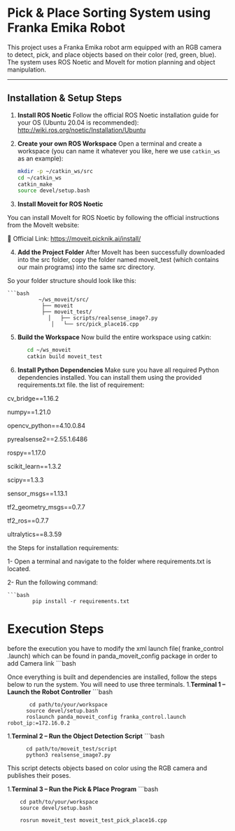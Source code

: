 

#  Pick & Place Sorting System using Franka Emika Robot


This project uses a Franka Emika robot arm equipped with an RGB camera to detect, pick, and place objects based on their color (red, green, blue). The system uses ROS Noetic and MoveIt for motion planning and object manipulation.


----------------------------
Installation & Setup Steps
----------------------------

1. **Install ROS Noetic**
   Follow the official ROS Noetic installation guide for your OS (Ubuntu 20.04 is recommended):
   http://wiki.ros.org/noetic/Installation/Ubuntu

2. **Create your own ROS Workspace**
   Open a terminal and create a workspace (you can name it whatever you like, here we use `catkin_ws` as an example):

   ```bash
   mkdir -p ~/catkin_ws/src
   cd ~/catkin_ws
   catkin_make
   source devel/setup.bash

3. **Install Moveit for ROS Noetic**

You can install MoveIt for ROS Noetic by following the official instructions from the MoveIt website:

🔗 Official Link:
https://moveit.picknik.ai/install/


4. **Add the Project Folder**
After MoveIt has been successfully downloaded into the src folder, copy the folder named moveit_test (which contains our main programs) into the same src directory.

So your folder structure should look like this:

    ```bash
              ~/ws_moveit/src/
               ├── moveit
               ├── moveit_test/
                 │   ├── scripts/realsense_image7.py
                  │   └── src/pick_place16.cpp

5. **Build the Workspace**
   Now build the entire workspace using catkin:
    ```bash 
       cd ~/ws_moveit
       catkin build moveit_test

7. **Install Python Dependencies**
Make sure you have all required Python dependencies installed. You can install them using the provided requirements.txt file.
the list of requirement:

cv_bridge==1.16.2

numpy==1.21.0

opencv_python==4.10.0.84

pyrealsense2==2.55.1.6486

rospy==1.17.0

scikit_learn==1.3.2

scipy==1.3.3

sensor_msgs==1.13.1

tf2_geometry_msgs==0.7.7

tf2_ros==0.7.7

ultralytics==8.3.59

the Steps for installation requirements:

1- Open a terminal and navigate to the folder where requirements.txt is located.

2- Run the following command:

    ```bash
            pip install -r requirements.txt
# Execution Steps
before the execution you have to modify the xml launch file( franke_control .launch) which can be found in panda_moveit_config package in order to add Camera link
            ```bash
               <node pkg="tf2_ros" type="static_transform_publisher" name="camera_tf_publisher"
               args="0.062225397 -0.062225397 0.033 0 0.785398163 0 panda_link8 camera_link" />
      
Once everything is built and dependencies are installed, follow the steps below to run the system. You will need to use three terminals.
1.**Terminal 1 – Launch the Robot Controller**
         ```bash
         
           cd path/to/your/workspace
          source devel/setup.bash
          roslaunch panda_moveit_config franka_control.launch robot_ip:=172.16.0.2

1.**Terminal 2 – Run the Object Detection Script**
       ```bash
       
          cd path/to/moveit_test/script
          python3 realsense_image7.py
          
This script detects objects based on color using the RGB camera and publishes their poses.

1.**Terminal 3 – Run the Pick & Place Program**
        ```bash
        
        cd path/to/your/workspace
        source devel/setup.bash

        rosrun moveit_test moveit_test_pick_place16.cpp

           
